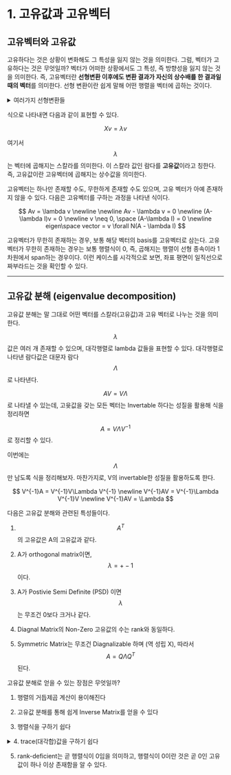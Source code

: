 # 1. 고유값과 고유벡터

## 고유벡터와 고유값

고유하다는 것은 상황이 변화해도 그 특성을 잃지 않는 것을 의미한다. 그럼, 벡터가 고유하다는 것은 무엇일까? 벡터가 어떠한 상황에서도 그 특성, 즉 방향성을 잃지 않는 것을 의미한다. 즉, 고유벡터란 **선형변환 이후에도 변환 결과가 자신의 상수배를 한 결과일 때의 벡터**를 의미한다. 선형 변환이란 쉽게 말해 어떤 행렬을 벡터에 곱하는 것이다.

<details>
    <summary> 여러가지 선형변환들 </summary>

**선형변환이란?**

벡터에 어떠한 행렬을 곱하는 것을 '벡터에 행렬을 통과시킨다'라고 표현한다. 아무튼, 벡터에 어떠한 행렬을 곱하게 되면 벡터의 크기와 방향이 변한다.

하지만, 아무리 벡터의 크기나 방향이 변해 봤자, 조금 더 벡터의 크기가 커진다거나, 벡터의 방향이 치우치는 정도에 그치게 된다. 벡터가 곡선의 형상을 띄거나 하지는 않는다는 것이다. 이를 '선형적으로 변화했다'라고 말한다.

이처럼, 벡터가 어떠한 행렬을 통과하여 선형적인 변화를 일으키게 하는 것을 **선형변환 (linear transformation)** 이라고 한다.


선형변환에 속하는 다양한 변환들이 있으며, 모든 변환들은 행렬을 곱하여 이뤄진다. 어찌보면, 벡터에 곱해지는 행렬이 곧 함수와도 같은 역할을 한다고 볼 수 있다. 이런 변환들은 주로 컴퓨터 그래픽에 많이 활용된다. 하지만 아핀변환이라는 것은 LLM에서도 자주 언급되긴 한다.


---

▶️**scailing (비례변환)**  비례변환은 벡터의 방향과 크기가 변화하는 변환을 의미한다.

▶️**Rotation (회전변환)**  회전변환은 좌표평면이 원점을 중심으로 회전하는 것을 의미한다. 회전변환된 벡터는 원래의 벡터와 선형독립이며, 회전변환시 고유값과 고유벡터는 존재하지 않는다. 

▶️**Shearing (전단변환)** 전단변환은 특정 차원값에만 변화를 주는 변환을 의미한다. 기하학적으로 이해하면, y축을 고정하고 x축 방향으로만 변화를 가하는 것을 의미한다.

앞서 살펴본 변환들은 모두 원점이 변화하지 않는 변환이다. 원점을 이동시키는 변환도 있다. 바로 **이동변환** 이라는 것인데, 대표적으로 **아핀변환(Affine)** 이 있다.

▶️**Affine (아핀변환)** 아핀변환은 선형변환과 이동변환이 결합된 변환으로, 원점을 이동시키면서 벡터의 방향과 크기도 변화시키는 변환이다.

</details>


식으로 나타내면 다음과 같이 표현할 수 있다.

$$
Xv = \lambda v
$$

여기서 $$\lambda$$ 는 벡터에 곱해지는 스칼라를 의미한다. 이 스칼라 값인 람다를 **고유값**이라고 칭한다. 즉, 고유값이란 고유벡터에 곱해지는 상수값을 의미한다.

고유벡터는 하나만 존재할 수도, 무한하게 존재할 수도 있으며, 고유 벡터가 아예 존재하지 않을 수 있다. 다음은 고유벡터를 구하는 과정을 나타낸 식이다.

$$
Av = \lambda v
\newline
\newline
Av - \lambda v = 0
\newline
(A- \lambda I)v = 0
\newline
v \neq 0, \space  (A-\lambda I) = 0
\newline
eigen\space vector = v \forall N(A - \lambda I)
$$

고유벡터가 무한히 존재하는 경우, 보통 해당 벡터의 basis를 고유벡터로 삼는다. 고유벡터가 무한히 존재하는 경우는 보통 행렬식이 0, 즉, 곱해지는 행렬이 선형 종속이라 1차원에서 span하는 경우이다. 이런 케이스를 시각적으로 보면, 좌표 평면이 일직선으로 짜부라드는 것을 확인할 수 있다.

---

## 고유값 분해 (eigenvalue decomposition)

고유값 분해는 말 그대로 어떤 벡터를 스칼라(고유값)과 고유 벡터로 나누는 것을 의미한다.

$$\lambda$$ 값은 여러 개 존재할 수 있으며, 대각행렬로 lambda 값들을 표현할 수 있다. 대각행렬로 나타낸 람다값은 대문자 람다 $$\Lambda$$로 나타낸다.

$$AV = V \Lambda$$ 로 나타낼 수 있는데, 고윳값을 갖는 모든 벡터는 Invertable 하다는 성질을 활용해 식을 정리하면

$$
A = V \Lambda  V^{-1}
$$ 
로 정리할 수 있다.

이번에는 $$\Lambda$$만 남도록 식을 정리해보자. 마찬가지로, V의 invertable한 성질을 활용하도록 한다. 

$$
V^{-1}A = V^{-1}V\Lambda V^{-1}
\newline
V^{-1}AV = V^{-1}\Lambda V^{-1}V
\newline
V^{-1}AV = \Lambda
$$


다음은 고유값 분해와 관련된 특성들이다.

1. $$A^T$$의 고유값은 A의 고유값과 같다.

2. A가 orthogonal matrix이면, $$\lambda = +-1$$ 이다.

3. A가 Postivie Semi Definite (PSD) 이면 $$\lambda$$는 무조건 0보다 크거나 같다.

4. Diagnal Matrix의 Non-Zero 고유값의 수는 rank와 동일하다.

5. Symmetric Matrix는 무조건 Diagnalizable 하며 (역 성립 X), 따라서 $$ A = Q\Lambda Q^T$$ 된다. 


고유값 분해로 얻을 수 있는 장점은 무엇일까?

1. 행렬의 거듭제곱 계산이 용이해진다

2. 고유값 분해를 통해 쉽게 Inverse Matrix를 얻을 수 있다

3. 행렬식을 구하기 쉽다

<details>
<script type="text/x-mathjax-config">
      MathJax.Hub.Config({tex2jax: {inlineMath: [['$','$'], ['\\(','\\)']]}});
    </script>
    <script type="text/javascript" async src="https://cdnjs.cloudflare.com/ajax/libs/mathjax/2.7.7/MathJax.js?config=TeX-MML-AM_CHTML">
    </script>
    <summary>4. trace(대각합)값을 구하기 쉽다</summary>
    \[tr(A)\]는 고유값과 고유벡터로 나타내면 \[tr(V\LambdaV)\] 이다.
</details>

5. rank-deficient는 곧 행렬식이 0임을 의미하고, 행렬식이 0이란 것은 곧 0인 고유값이 하나 이상 존재함을 알 수 있다.



